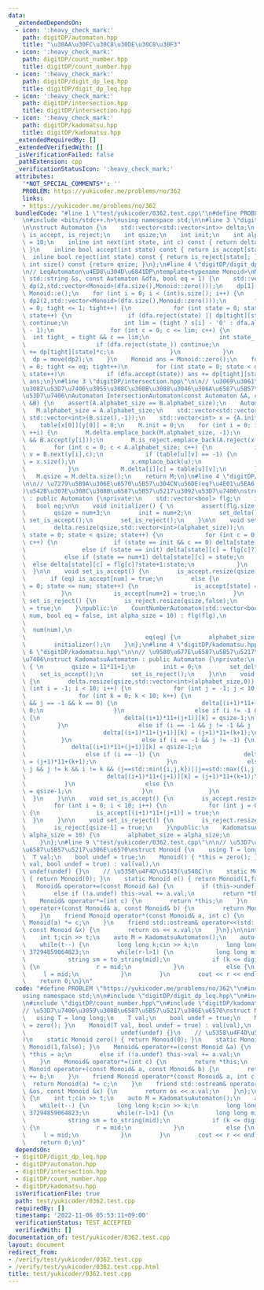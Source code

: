```yaml
---
data:
  _extendedDependsOn:
  - icon: ':heavy_check_mark:'
    path: digitDP/automaton.hpp
    title: "\u30AA\u30FC\u30C8\u30DE\u30C8\u30F3"
  - icon: ':heavy_check_mark:'
    path: digitDP/count_number.hpp
    title: digitDP/count_number.hpp
  - icon: ':heavy_check_mark:'
    path: digitDP/digit_dp_leq.hpp
    title: digitDP/digit_dp_leq.hpp
  - icon: ':heavy_check_mark:'
    path: digitDP/intersection.hpp
    title: digitDP/intersection.hpp
  - icon: ':heavy_check_mark:'
    path: digitDP/kadomatsu.hpp
    title: digitDP/kadomatsu.hpp
  _extendedRequiredBy: []
  _extendedVerifiedWith: []
  _isVerificationFailed: false
  _pathExtension: cpp
  _verificationStatusIcon: ':heavy_check_mark:'
  attributes:
    '*NOT_SPECIAL_COMMENTS*': ''
    PROBLEM: https://yukicoder.me/problems/no/362
    links:
    - https://yukicoder.me/problems/no/362
  bundledCode: "#line 1 \"test/yukicoder/0362.test.cpp\"\n#define PROBLEM \"https://yukicoder.me/problems/no/362\"\
    \n#include <bits/stdc++.h>\nusing namespace std;\n\n#line 3 \"digitDP/automaton.hpp\"\
    \n\nstruct Automaton {\n    std::vector<std::vector<int>> delta;\n    std::vector<bool>\
    \ is_accept, is_reject;\n    int qsize;\n    int init;\n    int alphabet_size\
    \ = 10;\n    inline int next(int state, int c) const { return delta[state][c];\
    \ }\n    inline bool accept(int state) const { return is_accept[state]; }\n  \
    \  inline bool reject(int state) const { return is_reject[state]; }\n    inline\
    \ int size() const {return qsize; }\n};\n#line 4 \"digitDP/digit_dp_leq.hpp\"\n\
    \n// LeqAutomaton\u4ED8\u304D\u6841DP\ntemplate<typename Monoid>\nMonoid digitDP(const\
    \ std::string &s, const Automaton &dfa, bool eq = 1) {\n    std::vector<std::vector<Monoid>>\
    \ dp(2,std::vector<Monoid>(dfa.size(),Monoid::zero()));\n    dp[1][dfa.init] =\
    \ Monoid::e();\n    for (int i = 0; i < (int)s.size(); i++) {\n        std::vector<std::vector<Monoid>>\
    \ dp2(2,std::vector<Monoid>(dfa.size(),Monoid::zero()));\n        for (int tight\
    \ = 0; tight <= 1; tight++) {\n            for (int state = 0; state < dfa.size();\
    \ state++) {\n                if (dfa.reject(state) || dp[tight][state].undef)\
    \ continue;\n                int lim = (tight ? s[i] - '0' : dfa.alphabet_size\
    \ - 1);\n                for (int c = 0; c <= lim; c++) {\n                  \
    \  int tight_ = tight && c == lim;\n                    int state_ = dfa.next(state,c);\n\
    \                    if (dfa.reject(state_)) continue;\n                    dp2[tight_][state_]\
    \ += dp[tight][state]*c;\n                }\n            }\n        }\n      \
    \  dp = move(dp2);\n    }\n    Monoid ans = Monoid::zero();\n    for (int tight\
    \ = 0; tight <= eq; tight++)\n        for (int state = 0; state < dfa.size();\
    \ state++)\n            if (dfa.accept(state)) ans += dp[tight][state];\n    return\
    \ ans;\n}\n#line 3 \"digitDP/intersection.hpp\"\n\n// \u3069\u3061\u3089\u306B\
    \u3082\u53D7\u7406\u3055\u308C\u308B\u3088\u3046\u306A\u6587\u5B57\u5217\u3092\
    \u53D7\u7406\nAutomaton IntersectionAutomaton(const Automaton &A, const Automaton\
    \ &B) {\n    assert(A.alphabet_size == B.alphabet_size);\n    Automaton M;\n \
    \   M.alphabet_size = A.alphabet_size;\n    std::vector<std::vector<int>> table(A.size(),\
    \ std::vector<int>(B.size(),-1));\n    std::vector<int> x = {A.init}, y = {B.init};\n\
    \    table[x[0]][y[0]] = 0;\n    M.init = 0;\n    for (int i = 0; i < (int)x.size();\
    \ ++i) {\n        M.delta.emplace_back(M.alphabet_size, -1);\n        M.is_accept.emplace_back(A.accept(x[i])\
    \ && B.accept(y[i]));\n        M.is_reject.emplace_back(A.reject(x[i]) || B.reject(y[i]));\n\
    \        for (int c = 0; c < A.alphabet_size; c++) {\n            int u = A.next(x[i],c),\
    \ v = B.next(y[i],c);\n            if (table[u][v] == -1) {\n                table[u][v]\
    \ = x.size();\n                x.emplace_back(u);\n                y.emplace_back(v);\n\
    \            }\n            M.delta[i][c] = table[u][v];\n        }\n    }\n \
    \   M.qsize = M.delta.size();\n    return M;\n}\n#line 4 \"digitDP/count_number.hpp\"\
    \n\n// \u7279\u5B9A\u306E\u6570\u5B57\u304CN\u56DE(eq?\u4E01\u5EA6:\u4EE5\u4E0B\
    )\u542B\u307E\u308C\u308B\u6587\u5B57\u5217\u3092\u53D7\u7406\nstruct CountNumberAutomaton\
    \ : public Automaton {\nprivate:\n    std::vector<bool> flg;\n    int num;\n \
    \   bool eq;\n\n    void initializer() { \n        assert(flg.size() == alphabet_size);\n\
    \        qsize = num+3;\n        init = num+2;\n        set_delta();\n       \
    \ set_is_accept();\n        set_is_reject();\n    }\n\n    void set_delta() {\n\
    \        delta.resize(qsize,std::vector<int>(alphabet_size));\n        for (int\
    \ state = 0; state < qsize; state++) {\n            for (int c = 0; c < alphabet_size;\
    \ c++) {\n                if (state == init && c == 0) delta[state][c] = init;\n\
    \                else if (state == init) delta[state][c] = flg[c]?1:0;\n     \
    \           else if (state == num+1) delta[state][c] = state;\n              \
    \  else delta[state][c] = flg[c]?state+1:state;\n            }\n        }\n  \
    \  }\n\n    void set_is_accept() {\n        is_accept.resize(qsize,false);\n \
    \       if (eq) is_accept[num] = true;\n        else {\n            for (int state\
    \ = 0; state <= num; state++) {\n                is_accept[state] = true;\n  \
    \          }\n            is_accept[num+2] = true;\n        }\n    }\n\n    void\
    \ set_is_reject() {\n        is_reject.resize(qsize,false);\n        is_reject[num+1]\
    \ = true;\n    }\npublic:\n    CountNumberAutomaton(std::vector<bool> flg, int\
    \ num, bool eq = false, int alpha_size = 10) : flg(flg),\n                   \
    \                                                                            \
    \  num(num),\n                                                               \
    \                                  eq(eq) {\n        alphabet_size = alpha_size;\n\
    \        initializer();\n    }\n};\n#line 4 \"digitDP/kadomatsu.hpp\"\n\n#line\
    \ 6 \"digitDP/kadomatsu.hpp\"\n\n// \u9580\u677E\u6587\u5B57\u5217\u3092\u53D7\
    \u7406\nstruct KadomatsuAutomaton : public Automaton {\nprivate:\n    void initializer()\
    \ { \n        qsize = 11*11+1;\n        init = 0;\n        set_delta();\n    \
    \    set_is_accept();\n        set_is_reject();\n    }\n\n    void set_delta()\
    \ {\n        delta.resize(qsize,std::vector<int>(alphabet_size,0));\n        for\
    \ (int i = -1; i < 10; i++) {\n            for (int j = -1; j < 10; j++) {\n \
    \               for (int k = 0; k < 10; k++) {\n                    if (i == -1\
    \ && j == -1 && k == 0) {\n                        delta[(i+1)*11+(j+1)][k] =\
    \ 0;\n                    }\n                    else if (i != -1 && j == -1)\
    \ {\n                        delta[(i+1)*11+(j+1)][k] = qsize-1;\n           \
    \         }\n                    else if (i == -1 && j != -1 && j != k) {\n  \
    \                      delta[(i+1)*11+(j+1)][k] = (j+1)*11+(k+1);\n          \
    \          }\n                    else if (i == -1 && j != -1) {\n           \
    \             delta[(i+1)*11+(j+1)][k] = qsize-1;\n                    }\n   \
    \                 else if (i == -1) {\n                        delta[(i+1)*11+(j+1)][k]\
    \ = (j+1)*11+(k+1);\n                    }\n                    else if (i !=\
    \ j && j != k && i != k && (j==std::min({i,j,k})||j==std::max({i,j,k}))) {\n \
    \                       delta[(i+1)*11+(j+1)][k] = (j+1)*11+(k+1);\n         \
    \           }\n                    else {\n                        delta[(i+1)*11+(j+1)][k]\
    \ = qsize-1;\n                    }\n                }\n            }\n      \
    \  }\n    }\n\n    void set_is_accept() {\n        is_accept.resize(qsize,false);\n\
    \        for (int i = 0; i < 10; i++) {\n            for (int j = 0; j < 10; j++)\
    \ {\n                is_accept[(i+1)*11+(j+1)] = true;\n            }\n      \
    \  }\n    }\n\n    void set_is_reject() {\n        is_reject.resize(qsize,false);\n\
    \        is_reject[qsize-1] = true;\n    }\npublic:\n    KadomatsuAutomaton(int\
    \ alpha_size = 10) {\n        alphabet_size = alpha_size;\n        initializer();\n\
    \    }\n};\n#line 9 \"test/yukicoder/0362.test.cpp\"\n\n// \u53D7\u7406\u3059\u308B\
    \u6587\u5B57\u5217\u306E\u6570\nstruct Monoid {\n    using T = long long;\n  \
    \  T val;\n    bool undef = true;\n    Monoid() { *this = zero(); }\n    Monoid(T\
    \ val, bool undef = true) : val(val),\n                                      \
    \ undef(undef) {}\n    // \u5358\u4F4D\u5143(\u548C)\n    static Monoid zero()\
    \ { return Monoid(0); }\n    static Monoid e() { return Monoid(1,false); }\n \
    \   Monoid& operator+=(const Monoid &a) {\n        if (this->undef) *this = a;\n\
    \        else if (!a.undef) this->val += a.val;\n        return *this;\n    }\n\
    \    Monoid& operator*=(int c) {\n        return *this;\n    }\n    friend Monoid\
    \ operator+(const Monoid& a, const Monoid& b) {\n        return Monoid(a) += b;\n\
    \    }\n    friend Monoid operator*(const Monoid& a, int c) {\n        return\
    \ Monoid(a) *= c;\n    }\n    friend std::ostream& operator<<(std::ostream &os,\
    \ const Monoid &x) {\n        return os << x.val;\n    }\n};\n\nint main() {\n\
    \    int t;cin >> t;\n    auto M = KadomatsuAutomaton();\n    auto M2 = IntersectionAutomaton(M,CountNumberAutomaton({1,1,1,1,1,1,1,1,1,1},2));\n\
    \    while(t--) {\n        long long k;cin >> k;\n        long long l = 0, r =\
    \ 37294859064823;\n        while(r-l>1) {\n            long long mid = (l+r)/2;\n\
    \            string sm = to_string(mid);\n            if (k <= digitDP<Monoid>(sm,M).val-digitDP<Monoid>(sm,M2).val)\
    \ {\n                r = mid;\n            }\n            else {\n           \
    \     l = mid;\n            }\n        }\n        cout << r << endl;\n    }\n\
    \    return 0;\n}\n"
  code: "#define PROBLEM \"https://yukicoder.me/problems/no/362\"\n#include <bits/stdc++.h>\n\
    using namespace std;\n\n#include \"digitDP/digit_dp_leq.hpp\"\n#include \"digitDP/intersection.hpp\"\
    \n#include \"digitDP/count_number.hpp\"\n#include \"digitDP/kadomatsu.hpp\"\n\n\
    // \u53D7\u7406\u3059\u308B\u6587\u5B57\u5217\u306E\u6570\nstruct Monoid {\n \
    \   using T = long long;\n    T val;\n    bool undef = true;\n    Monoid() { *this\
    \ = zero(); }\n    Monoid(T val, bool undef = true) : val(val),\n            \
    \                           undef(undef) {}\n    // \u5358\u4F4D\u5143(\u548C\
    )\n    static Monoid zero() { return Monoid(0); }\n    static Monoid e() { return\
    \ Monoid(1,false); }\n    Monoid& operator+=(const Monoid &a) {\n        if (this->undef)\
    \ *this = a;\n        else if (!a.undef) this->val += a.val;\n        return *this;\n\
    \    }\n    Monoid& operator*=(int c) {\n        return *this;\n    }\n    friend\
    \ Monoid operator+(const Monoid& a, const Monoid& b) {\n        return Monoid(a)\
    \ += b;\n    }\n    friend Monoid operator*(const Monoid& a, int c) {\n      \
    \  return Monoid(a) *= c;\n    }\n    friend std::ostream& operator<<(std::ostream\
    \ &os, const Monoid &x) {\n        return os << x.val;\n    }\n};\n\nint main()\
    \ {\n    int t;cin >> t;\n    auto M = KadomatsuAutomaton();\n    auto M2 = IntersectionAutomaton(M,CountNumberAutomaton({1,1,1,1,1,1,1,1,1,1},2));\n\
    \    while(t--) {\n        long long k;cin >> k;\n        long long l = 0, r =\
    \ 37294859064823;\n        while(r-l>1) {\n            long long mid = (l+r)/2;\n\
    \            string sm = to_string(mid);\n            if (k <= digitDP<Monoid>(sm,M).val-digitDP<Monoid>(sm,M2).val)\
    \ {\n                r = mid;\n            }\n            else {\n           \
    \     l = mid;\n            }\n        }\n        cout << r << endl;\n    }\n\
    \    return 0;\n}"
  dependsOn:
  - digitDP/digit_dp_leq.hpp
  - digitDP/automaton.hpp
  - digitDP/intersection.hpp
  - digitDP/count_number.hpp
  - digitDP/kadomatsu.hpp
  isVerificationFile: true
  path: test/yukicoder/0362.test.cpp
  requiredBy: []
  timestamp: '2022-11-06 05:53:11+09:00'
  verificationStatus: TEST_ACCEPTED
  verifiedWith: []
documentation_of: test/yukicoder/0362.test.cpp
layout: document
redirect_from:
- /verify/test/yukicoder/0362.test.cpp
- /verify/test/yukicoder/0362.test.cpp.html
title: test/yukicoder/0362.test.cpp
---
```


